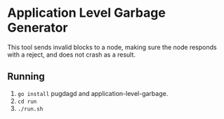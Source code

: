 # Application Level Garbage Generator
This tool sends invalid blocks to a node, making sure the node responds with a reject, and does not crash as a result.

## Running
 1. `go install` pugdagd and application-level-garbage.
 2. `cd run`
 3. `./run.sh`


